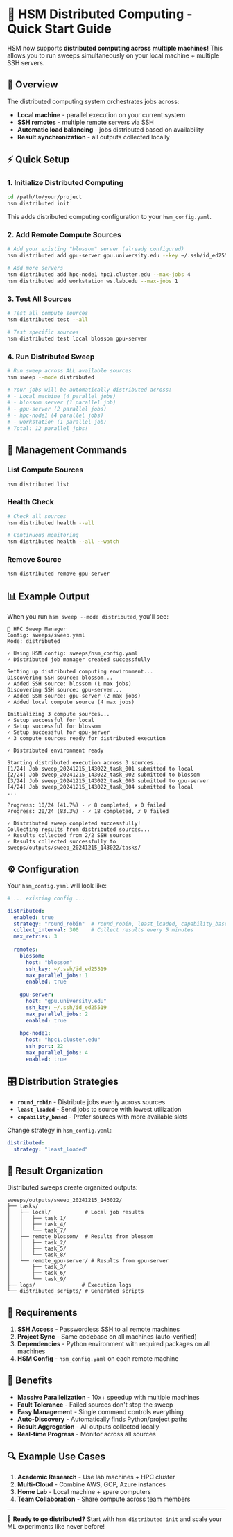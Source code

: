 # 🚀 **HSM Distributed Computing - Quick Start Guide**

HSM now supports **distributed computing across multiple machines!** This allows you to run sweeps simultaneously on your local machine + multiple SSH servers.

## 🎯 **Overview**

The distributed computing system orchestrates jobs across:
- **Local machine** - parallel execution on your current system
- **SSH remotes** - multiple remote servers via SSH
- **Automatic load balancing** - jobs distributed based on availability
- **Result synchronization** - all outputs collected locally

## ⚡ **Quick Setup**

### 1. Initialize Distributed Computing

```bash
cd /path/to/your/project
hsm distributed init
```

This adds distributed computing configuration to your `hsm_config.yaml`.

### 2. Add Remote Compute Sources

```bash
# Add your existing "blossom" server (already configured)
hsm distributed add gpu-server gpu.university.edu --key ~/.ssh/id_ed25519 --max-jobs 2

# Add more servers
hsm distributed add hpc-node1 hpc1.cluster.edu --max-jobs 4
hsm distributed add workstation ws.lab.edu --max-jobs 1
```

### 3. Test All Sources

```bash
# Test all compute sources
hsm distributed test --all

# Test specific sources
hsm distributed test local blossom gpu-server
```

### 4. Run Distributed Sweep

```bash
# Run sweep across ALL available sources
hsm sweep --mode distributed

# Your jobs will be automatically distributed across:
# - Local machine (4 parallel jobs)
# - blossom server (1 parallel job)  
# - gpu-server (2 parallel jobs)
# - hpc-node1 (4 parallel jobs)
# - workstation (1 parallel job)
# Total: 12 parallel jobs!
```

## 🔧 **Management Commands**

### List Compute Sources
```bash
hsm distributed list
```

### Health Check
```bash
# Check all sources
hsm distributed health --all

# Continuous monitoring
hsm distributed health --all --watch
```

### Remove Source
```bash
hsm distributed remove gpu-server
```

## 📊 **Example Output**

When you run `hsm sweep --mode distributed`, you'll see:

```
🚀 HPC Sweep Manager
Config: sweeps/sweep.yaml
Mode: distributed

✓ Using HSM config: sweeps/hsm_config.yaml
✓ Distributed job manager created successfully

Setting up distributed computing environment...
Discovering SSH source: blossom...
✓ Added SSH source: blossom (1 max jobs)
Discovering SSH source: gpu-server...
✓ Added SSH source: gpu-server (2 max jobs)
✓ Added local compute source (4 max jobs)

Initializing 3 compute sources...
✓ Setup successful for local
✓ Setup successful for blossom  
✓ Setup successful for gpu-server
✓ 3 compute sources ready for distributed execution

✓ Distributed environment ready

Starting distributed execution across 3 sources...
[1/24] Job sweep_20241215_143022_task_001 submitted to local
[2/24] Job sweep_20241215_143022_task_002 submitted to blossom
[3/24] Job sweep_20241215_143022_task_003 submitted to gpu-server
[4/24] Job sweep_20241215_143022_task_004 submitted to local
...

Progress: 10/24 (41.7%) - ✓ 8 completed, ✗ 0 failed
Progress: 20/24 (83.3%) - ✓ 18 completed, ✗ 0 failed

✓ Distributed sweep completed successfully!
Collecting results from distributed sources...
✓ Results collected from 2/2 SSH sources
✓ Results collected successfully to sweeps/outputs/sweep_20241215_143022/tasks/
```

## ⚙️ **Configuration**

Your `hsm_config.yaml` will look like:

```yaml
# ... existing config ...

distributed:
  enabled: true
  strategy: "round_robin"  # round_robin, least_loaded, capability_based
  collect_interval: 300    # Collect results every 5 minutes
  max_retries: 3
  
  remotes:
    blossom:
      host: "blossom"
      ssh_key: ~/.ssh/id_ed25519
      max_parallel_jobs: 1
      enabled: true
    
    gpu-server:
      host: "gpu.university.edu"
      ssh_key: ~/.ssh/id_ed25519
      max_parallel_jobs: 2
      enabled: true
      
    hpc-node1:
      host: "hpc1.cluster.edu"
      ssh_port: 22
      max_parallel_jobs: 4
      enabled: true
```

## 🎛️ **Distribution Strategies**

- **`round_robin`** - Distribute jobs evenly across sources
- **`least_loaded`** - Send jobs to source with lowest utilization  
- **`capability_based`** - Prefer sources with more available slots

Change strategy in `hsm_config.yaml`:
```yaml
distributed:
  strategy: "least_loaded"
```

## 📁 **Result Organization**

Distributed sweeps create organized outputs:

```
sweeps/outputs/sweep_20241215_143022/
├── tasks/
│   ├── local/           # Local job results
│   │   ├── task_1/
│   │   ├── task_4/
│   │   └── task_7/
│   ├── remote_blossom/  # Results from blossom
│   │   ├── task_2/
│   │   ├── task_5/
│   │   └── task_8/
│   └── remote_gpu-server/ # Results from gpu-server
│       ├── task_3/
│       ├── task_6/
│       └── task_9/
├── logs/               # Execution logs
└── distributed_scripts/ # Generated scripts
```

## 🚨 **Requirements**

1. **SSH Access** - Passwordless SSH to all remote machines
2. **Project Sync** - Same codebase on all machines (auto-verified)
3. **Dependencies** - Python environment with required packages on all machines
4. **HSM Config** - `hsm_config.yaml` on each remote machine

## 🎉 **Benefits**

- **Massive Parallelization** - 10x+ speedup with multiple machines
- **Fault Tolerance** - Failed sources don't stop the sweep
- **Easy Management** - Single command controls everything
- **Auto-Discovery** - Automatically finds Python/project paths
- **Result Aggregation** - All outputs collected locally
- **Real-time Progress** - Monitor across all sources

## 🔍 **Example Use Cases**

1. **Academic Research** - Use lab machines + HPC cluster
2. **Multi-Cloud** - Combine AWS, GCP, Azure instances  
3. **Home Lab** - Local machine + spare computers
4. **Team Collaboration** - Share compute across team members

---

🎯 **Ready to go distributed?** Start with `hsm distributed init` and scale your ML experiments like never before! 